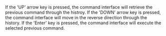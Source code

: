 If the 'UP' arrow key is pressed, the command interface will retrieve the previous command through the histroy.
If the 'DOWN' arrow key is pressed, the command interface will move in the reverse direction through the history.
If the 'Enter' key is pressed, the command interface will execute the selected previous command.
